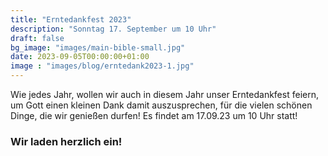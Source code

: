 ```yaml
---
title: "Erntedankfest 2023"
description: "Sonntag 17. September um 10 Uhr"
draft: false
bg_image: "images/main-bible-small.jpg"
date: 2023-09-05T00:00:00+01:00
image : "images/blog/erntedank2023-1.jpg"
---
```



Wie jedes Jahr, wollen wir auch in diesem Jahr unser Erntedankfest feiern, um Gott einen kleinen Dank damit auszusprechen, für die vielen schönen Dinge, die wir genießen durfen! Es findet am 17.09.23 um 10 Uhr statt!

### Wir laden herzlich ein!

